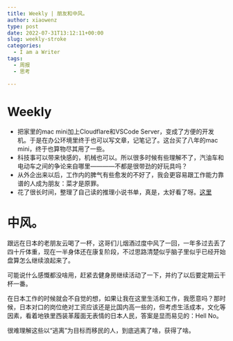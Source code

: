```yaml
---
title: Weekly | 朋友和中风。
author: xiaowenz
type: post
date: 2022-07-31T13:12:11+00:00
slug: weekly-stroke
categories:
  - I am a Writer
tags:
  - 周报
  - 思考

---
```


# **Weekly**

  * 把家里的mac mini加上Cloudflare和VSCode Server，变成了方便的开发机。于是在办公环境里终于也可以写文章，记笔记了。这台买了八年的mac mini，终于也算物尽其用了一些。
  * 科技事可以带来快感的，机械也可以。所以很多时候有些理解不了，汽油车和电动车之间的争论来自哪里————不都是很带劲的好玩具吗？
  * 从外企出来以后，工作内的脾气有些愈发的不好了，我会更容易跟工作能力靠谱的人成为朋友：菜才是原罪。
  * 花了很长时间，整理了自己读的推理小说书单，真是，太好看了呀。[这里](/read/read-detective)

# **中风。**

跟远在日本的老朋友云喝了一杯，这哥们儿烟酒过度中风了一回，一年多过去丢了四十斤体重，现在一半身体还在康复阶段，不过思路清楚似乎脑子里似乎已经开始盘算怎么继续浪起来了。

可能说什么感慨都没啥用，赶紧去健身房继续活动了一下，并约了以后要定期云干杯一番。

在日本工作的时候就会不自觉的想，如果让我在这里生活和工作，我愿意吗？那时候，日本对口的岗位绝对工资应该还是比国内高一些的，但考虑生活成本，文化等因素，看着地铁里西装革履面无表情的日本人民，答案是显而易见的：Hell No。

很难理解这些以“逃离”为目标而移民的人，到底逃离了啥，获得了啥。
